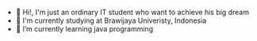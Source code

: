 - 👋 Hi!, I'm just an ordinary IT student who want to achieve his big dream
- 🏫 I'm currently studying at Brawijaya Univeristy, Indonesia
- 🌱 I’m currently learning java programming

<!---
arh-fahreza/arh-fahreza is a ✨ special ✨ repository because its `README.md` (this file) appears on your GitHub profile.
You can click the Preview link to take a look at your changes.
--->
